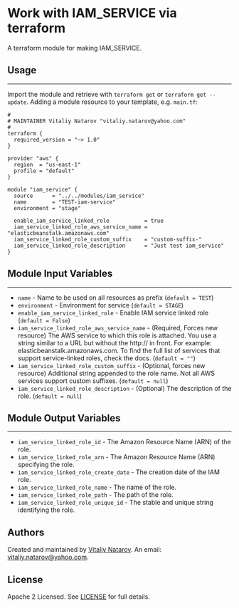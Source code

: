 # Work with IAM_SERVICE via terraform

A terraform module for making IAM_SERVICE.


## Usage
----------------------
Import the module and retrieve with ```terraform get``` or ```terraform get --update```. Adding a module resource to your template, e.g. `main.tf`:

```
#
# MAINTAINER Vitaliy Natarov "vitaliy.natarov@yahoo.com"
#
terraform {
  required_version = "~> 1.0"
}

provider "aws" {
  region  = "us-east-1"
  profile = "default"
}

module "iam_service" {
  source      = "../../modules/iam_service"
  name        = "TEST-iam-service"
  environment = "stage"

  enable_iam_service_linked_role           = true
  iam_service_linked_role_aws_service_name = "elasticbeanstalk.amazonaws.com"
  iam_service_linked_role_custom_suffix    = "custom-suffix-"
  iam_service_linked_role_description      = "Just test iam_service"
}
```

## Module Input Variables
----------------------
- `name` - Name to be used on all resources as prefix (`default = TEST`)
- `environment` - Environment for service (`default = STAGE`)
- `enable_iam_service_linked_role` - Enable IAM service linked role (`default = False`)
- `iam_service_linked_role_aws_service_name` - (Required, Forces new resource) The AWS service to which this role is attached. You use a string similar to a URL but without the http:// in front. For example: elasticbeanstalk.amazonaws.com. To find the full list of services that support service-linked roles, check the docs. (`default = ""`)
- `iam_service_linked_role_custom_suffix` - (Optional, forces new resource) Additional string appended to the role name. Not all AWS services support custom suffixes. (`default = null`)
- `iam_service_linked_role_description` - (Optional) The description of the role. (`default = null`)

## Module Output Variables
----------------------
- `iam_service_linked_role_id` - The Amazon Resource Name (ARN) of the role.
- `iam_service_linked_role_arn` - The Amazon Resource Name (ARN) specifying the role.
- `iam_service_linked_role_create_date` - The creation date of the IAM role.
- `iam_service_linked_role_name` - The name of the role.
- `iam_service_linked_role_path` - The path of the role.
- `iam_service_linked_role_unique_id` - The stable and unique string identifying the role.


## Authors

Created and maintained by [Vitaliy Natarov](https://github.com/SebastianUA). An email: [vitaliy.natarov@yahoo.com](vitaliy.natarov@yahoo.com).

## License

Apache 2 Licensed. See [LICENSE](https://github.com/SebastianUA/terraform/blob/master/LICENSE) for full details.
